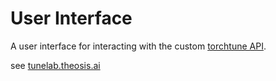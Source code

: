 # User Interface

A user interface for interacting with the custom [torchtune API](../api/README.md).

see [tunelab.theosis.ai](https://tunelab.theosis.ai)